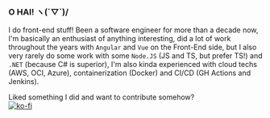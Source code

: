 ### O HAI! ヽ(´▽`)/
  
I do front-end stuff! Been a software engineer for more than a decade now, I'm basically an enthusiast of anything interesting, did a lot of work throughout the years with `Angular` and `Vue` on the Front-End side, but I also very rarely do some work with some `Node.JS` (JS and TS, but prefer TS!) and `.NET` (because C# is superior), I'm also kinda experienced with cloud techs (AWS, OCI, Azure), containerization (Docker) and CI/CD (GH Actions and Jenkins).  
    
Liked something I did and want to contribute somehow?  
[![ko-fi](https://ko-fi.com/img/githubbutton_sm.svg)](https://ko-fi.com/R5R1EGOHQ)
